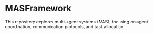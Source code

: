 # MASFramework
This repository explores multi-agent systems (MAS), focusing on agent coordination, communication protocols, and task allocation. 
